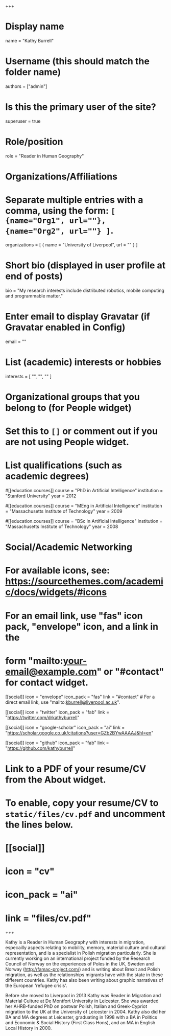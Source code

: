 +++
# Display name
name = "Kathy Burrell"

# Username (this should match the folder name)
authors = ["admin"]

# Is this the primary user of the site?
superuser = true

# Role/position
role = "Reader in Human Geography"

# Organizations/Affiliations
#   Separate multiple entries with a comma, using the form: `[ {name="Org1", url=""}, {name="Org2", url=""} ]`.
organizations = [ { name = "University of Liverpool", url = "" } ]

# Short bio (displayed in user profile at end of posts)
bio = "My research interests include distributed robotics, mobile computing and programmable matter."

# Enter email to display Gravatar (if Gravatar enabled in Config)
email = ""

# List (academic) interests or hobbies
interests = [
  "",
  "",
  ""
]

# Organizational groups that you belong to (for People widget)
#   Set this to `[]` or comment out if you are not using People widget.
#

# List qualifications (such as academic degrees)
#[[education.courses]]
  course = "PhD in Artificial Intelligence"
  institution = "Stanford University"
  year = 2012

#[[education.courses]]
  course = "MEng in Artificial Intelligence"
  institution = "Massachusetts Institute of Technology"
  year = 2009

#[[education.courses]]
  course = "BSc in Artificial Intelligence"
  institution = "Massachusetts Institute of Technology"
  year = 2008

# Social/Academic Networking
# For available icons, see: https://sourcethemes.com/academic/docs/widgets/#icons
#   For an email link, use "fas" icon pack, "envelope" icon, and a link in the
#   form "mailto:your-email@example.com" or "#contact" for contact widget.

[[social]]
  icon = "envelope"
  icon_pack = "fas"
  link = "#contact"  # For a direct email link, use "mailto:kburrell@liverpool.ac.uk".

[[social]]
  icon = "twitter"
  icon_pack = "fab"
  link = "https://twitter.com/drkathyburrell"

[[social]]
  icon = "google-scholar"
  icon_pack = "ai"
  link = "https://scholar.google.co.uk/citations?user=GZb2BYwAAAAJ&hl=en"

[[social]]
  icon = "github"
  icon_pack = "fab"
  link = "https://github.com/kathyburrell"

# Link to a PDF of your resume/CV from the About widget.
# To enable, copy your resume/CV to `static/files/cv.pdf` and uncomment the lines below.
# [[social]]
#   icon = "cv"
#   icon_pack = "ai"
#   link = "files/cv.pdf"

+++

Kathy is a Reader in Human Geography with interests in migration, especailly aspects relating to mobility, memory, material culture and cultural representation, and is a specialist in Polish migration particularly. She is currently working on an international project funded by the Research Council of Norway on the experiences of Poles in the UK, Sweden and Norway (http://famac-project.com/) and is writing about Brexit and Polish migration, as well as the relationships migrants have with the state in these different countries. Kathy has also been writing about graphic narratives of the European 'refugee crisis'.

Before she moved to Liverpool in 2013 Kathy was Reader in Migration and Material Culture at De Montfort University in Leicester. She was awarded her AHRB-funded PhD on postwar Polish, Italian and Greek-Cypriot migration to the UK at the University of Leicester in 2004. Kathy also did her BA and MA degrees at Leicester, graduating in 1998 with a BA in Politics and Economic & Social History (First Class Hons), and an MA in English Local History in 2000.
